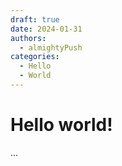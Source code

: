 ```yaml
---
draft: true 
date: 2024-01-31 
authors:
  - almightyPush
categories:
  - Hello
  - World
---
```


# Hello world!
...
